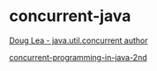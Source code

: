 # concurrent-java

[Doug Lea - java.util.concurrent author](http://g.oswego.edu/)

[concurrent-programming-in-java-2nd](https://pdfs.semanticscholar.org/2565/03a8676b78ecf8745fa88940eb92416b9fa7.pdf)
